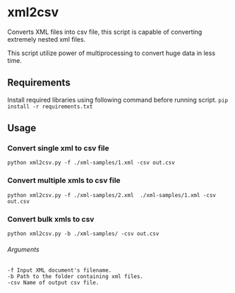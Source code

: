 # xml2csv
Converts XML files into csv file, this script is capable of converting extremely nested xml files.

This script utilize power of multiprocessing to convert huge data in less time.

## Requirements
Install required libraries using following command before running script.
`pip install -r requirements.txt`

## Usage

### Convert single xml to csv file
`python xml2csv.py -f ./xml-samples/1.xml -csv out.csv`

### Convert multiple xmls to csv file
`python xml2csv.py -f ./xml-samples/2.xml  ./xml-samples/1.xml -csv out.csv`

### Convert bulk xmls to csv
`python xml2csv.py -b ./xml-samples/ -csv out.csv`

###### Arguments
```
-f Input XML document's filename.
-b Path to the folder containing xml files.
-csv Name of output csv file.
```